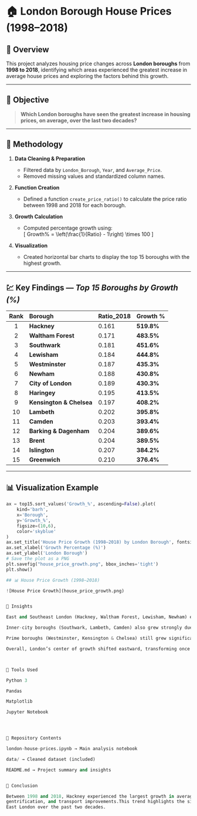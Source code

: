 # 🏠 London Borough House Prices (1998–2018)

## 📘 Overview
This project analyzes housing price changes across **London boroughs** from **1998 to 2018**, identifying which areas experienced the greatest increase in average house prices and exploring the factors behind this growth.

---

## 🎯 Objective
> **Which London boroughs have seen the greatest increase in housing prices, on average, over the last two decades?**

---

## 🧮 Methodology

1. **Data Cleaning & Preparation**
   - Filtered data by `London_Borough`, `Year`, and `Average_Price`.
   - Removed missing values and standardized column names.

2. **Function Creation**
   - Defined a function `create_price_ratio()` to calculate the price ratio between 1998 and 2018 for each borough.

3. **Growth Calculation**
   - Computed percentage growth using:  
     \[
     Growth\% = \left(\frac{1}{Ratio} - 1\right) \times 100
     \]

4. **Visualization**
   - Created horizontal bar charts to display the top 15 boroughs with the highest growth.

---

## 💹 Key Findings — *Top 15 Boroughs by Growth (%)*

| Rank | Borough | Ratio_2018 | Growth % |
|:----:|:---------|:-----------|:----------|
| 1 | **Hackney** | 0.161 | **519.8%** |
| 2 | **Waltham Forest** | 0.171 | **483.5%** |
| 3 | **Southwark** | 0.181 | **451.6%** |
| 4 | **Lewisham** | 0.184 | **444.8%** |
| 5 | **Westminster** | 0.187 | **435.3%** |
| 6 | **Newham** | 0.188 | **430.8%** |
| 7 | **City of London** | 0.189 | **430.3%** |
| 8 | **Haringey** | 0.195 | **413.5%** |
| 9 | **Kensington & Chelsea** | 0.197 | **408.2%** |
| 10 | **Lambeth** | 0.202 | **395.8%** |
| 11 | **Camden** | 0.203 | **393.4%** |
| 12 | **Barking & Dagenham** | 0.204 | **389.6%** |
| 13 | **Brent** | 0.204 | **389.5%** |
| 14 | **Islington** | 0.207 | **384.2%** |
| 15 | **Greenwich** | 0.210 | **376.4%** |

---

## 📊 Visualization Example

```python
ax = top15.sort_values('Growth_%', ascending=False).plot(
    kind='barh',
    x='Borough',
    y='Growth_%',
    figsize=(10,6),
    color='skyblue'
)
ax.set_title('House Price Growth (1998–2018) by London Borough', fontsize=14)
ax.set_xlabel('Growth Percentage (%)')
ax.set_ylabel('London Borough')
# Save the plot as a PNG
plt.savefig("house_price_growth.png", bbox_inches='tight')
plt.show()

## 📊 House Price Growth (1998–2018)

![House Price Growth](house_price_growth.png)


🧠 Insights

East and Southeast London (Hackney, Waltham Forest, Lewisham, Newham) experienced the highest growth — driven by regeneration, improved transport, and affordability.

Inner-city boroughs (Southwark, Lambeth, Camden) also grew strongly due to urban redevelopment and proximity to central London.

Prime boroughs (Westminster, Kensington & Chelsea) still grew significantly, showing strong long-term demand.

Overall, London’s center of growth shifted eastward, transforming once lower-cost areas into vibrant communities.



🧰 Tools Used

Python 3

Pandas

Matplotlib

Jupyter Notebook




📁 Repository Contents

london-house-prices.ipynb → Main analysis notebook

data/ → Cleaned dataset (included)

README.md → Project summary and insights


🏁 Conclusion

Between 1998 and 2018, Hackney experienced the largest growth in average house prices (over 500%), reflecting regeneration,
gentrification, and transport improvements.This trend highlights the significant economic and social transformation across
East London over the past two decades.
